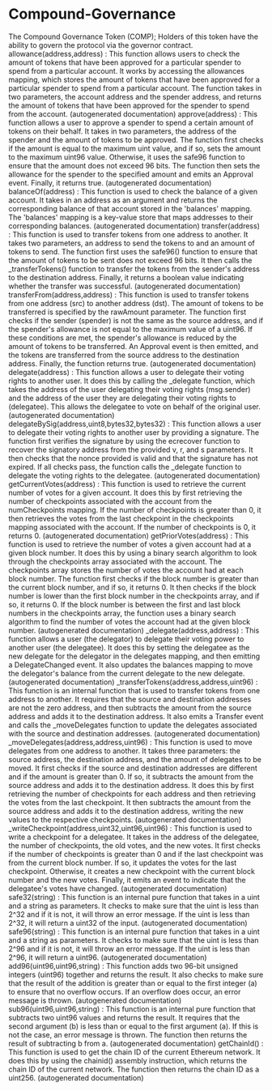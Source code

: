 # Compound-Governance
 The Compound Governance Token (COMP); Holders of this token have the ability to govern the protocol via the governor contract.
 allowance(address,address) :
 This function allows users to check the amount of tokens that have been approved for a particular spender to spend from a particular account. It works by accessing the allowances mapping, which stores the amount of tokens that have been approved for a particular spender to spend from a particular account. The function takes in two parameters, the account address and the spender address, and returns the amount of tokens that have been approved for the spender to spend from the account. (autogenerated documentation)
 approve(address) :
 This function allows a user to approve a spender to spend a certain amount of tokens on their behalf. It takes in two parameters, the address of the spender and the amount of tokens to be approved. The function first checks if the amount is equal to the maximum uint value, and if so, sets the amount to the maximum uint96 value. Otherwise, it uses the safe96 function to ensure that the amount does not exceed 96 bits. The function then sets the allowance for the spender to the specified amount and emits an Approval event. Finally, it returns true. (autogenerated documentation)
 balanceOf(address) :
 This function is used to check the balance of a given account. It takes in an address as an argument and returns the corresponding balance of that account stored in the 'balances' mapping. The 'balances' mapping is a key-value store that maps addresses to their corresponding balances. (autogenerated documentation)
 transfer(address) :
 This function is used to transfer tokens from one address to another. It takes two parameters, an address to send the tokens to and an amount of tokens to send. The function first uses the safe96() function to ensure that the amount of tokens to be sent does not exceed 96 bits. It then calls the _transferTokens() function to transfer the tokens from the sender's address to the destination address. Finally, it returns a boolean value indicating whether the transfer was successful. (autogenerated documentation)
 transferFrom(address,address) :
 This function is used to transfer tokens from one address (src) to another address (dst). The amount of tokens to be transferred is specified by the rawAmount parameter. The function first checks if the sender (spender) is not the same as the source address, and if the spender's allowance is not equal to the maximum value of a uint96. If these conditions are met, the spender's allowance is reduced by the amount of tokens to be transferred. An Approval event is then emitted, and the tokens are transferred from the source address to the destination address. Finally, the function returns true. (autogenerated documentation)
 delegate(address) :
 This function allows a user to delegate their voting rights to another user. It does this by calling the _delegate function, which takes the address of the user delegating their voting rights (msg.sender) and the address of the user they are delegating their voting rights to (delegatee). This allows the delegatee to vote on behalf of the original user. (autogenerated documentation)
 delegateBySig(address,uint8,bytes32,bytes32) :
 This function allows a user to delegate their voting rights to another user by providing a signature. The function first verifies the signature by using the ecrecover function to recover the signatory address from the provided v, r, and s parameters. It then checks that the nonce provided is valid and that the signature has not expired. If all checks pass, the function calls the _delegate function to delegate the voting rights to the delegatee. (autogenerated documentation)
 getCurrentVotes(address) :
 This function is used to retrieve the current number of votes for a given account. It does this by first retrieving the number of checkpoints associated with the account from the numCheckpoints mapping. If the number of checkpoints is greater than 0, it then retrieves the votes from the last checkpoint in the checkpoints mapping associated with the account. If the number of checkpoints is 0, it returns 0. (autogenerated documentation)
 getPriorVotes(address) :
 This function is used to retrieve the number of votes a given account had at a given block number. It does this by using a binary search algorithm to look through the checkpoints array associated with the account. The checkpoints array stores the number of votes the account had at each block number. The function first checks if the block number is greater than the current block number, and if so, it returns 0. It then checks if the block number is lower than the first block number in the checkpoints array, and if so, it returns 0. If the block number is between the first and last block numbers in the checkpoints array, the function uses a binary search algorithm to find the number of votes the account had at the given block number. (autogenerated documentation)
 _delegate(address,address) :
 This function allows a user (the delegator) to delegate their voting power to another user (the delegatee). It does this by setting the delegatee as the new delegate for the delegator in the delegates mapping, and then emitting a DelegateChanged event. It also updates the balances mapping to move the delegator's balance from the current delegate to the new delegate. (autogenerated documentation)
 _transferTokens(address,address,uint96) :
 This function is an internal function that is used to transfer tokens from one address to another. It requires that the source and destination addresses are not the zero address, and then subtracts the amount from the source address and adds it to the destination address. It also emits a Transfer event and calls the _moveDelegates function to update the delegates associated with the source and destination addresses. (autogenerated documentation)
 _moveDelegates(address,address,uint96) :
 This function is used to move delegates from one address to another. It takes three parameters: the source address, the destination address, and the amount of delegates to be moved. It first checks if the source and destination addresses are different and if the amount is greater than 0. If so, it subtracts the amount from the source address and adds it to the destination address. It does this by first retrieving the number of checkpoints for each address and then retrieving the votes from the last checkpoint. It then subtracts the amount from the source address and adds it to the destination address, writing the new values to the respective checkpoints. (autogenerated documentation)
 _writeCheckpoint(address,uint32,uint96,uint96) :
 This function is used to write a checkpoint for a delegatee. It takes in the address of the delegatee, the number of checkpoints, the old votes, and the new votes. It first checks if the number of checkpoints is greater than 0 and if the last checkpoint was from the current block number. If so, it updates the votes for the last checkpoint. Otherwise, it creates a new checkpoint with the current block number and the new votes. Finally, it emits an event to indicate that the delegatee's votes have changed. (autogenerated documentation)
 safe32(string) :
 This function is an internal pure function that takes in a uint and a string as parameters. It checks to make sure that the uint is less than 2^32 and if it is not, it will throw an error message. If the uint is less than 2^32, it will return a uint32 of the input. (autogenerated documentation)
 safe96(string) :
 This function is an internal pure function that takes in a uint and a string as parameters. It checks to make sure that the uint is less than 2^96 and if it is not, it will throw an error message. If the uint is less than 2^96, it will return a uint96. (autogenerated documentation)
 add96(uint96,uint96,string) :
 This function adds two 96-bit unsigned integers (uint96) together and returns the result. It also checks to make sure that the result of the addition is greater than or equal to the first integer (a) to ensure that no overflow occurs. If an overflow does occur, an error message is thrown. (autogenerated documentation)
 sub96(uint96,uint96,string) :
 This function is an internal pure function that subtracts two uint96 values and returns the result. It requires that the second argument (b) is less than or equal to the first argument (a). If this is not the case, an error message is thrown. The function then returns the result of subtracting b from a. (autogenerated documentation)
 getChainId() :
 This function is used to get the chain ID of the current Ethereum network. It does this by using the chainid() assembly instruction, which returns the chain ID of the current network. The function then returns the chain ID as a uint256. (autogenerated documentation)

